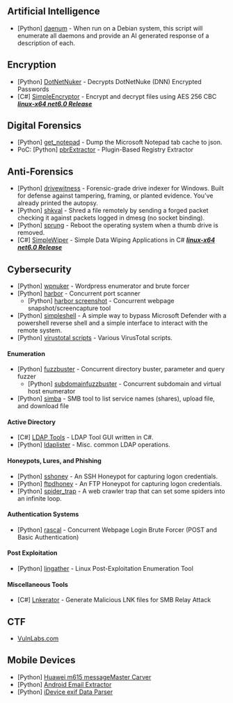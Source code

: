 ## Artificial Intelligence  
+ [Python] [daenum](https://github.com/ultros/daenum) - When run on a Debian system, this script will enumerate all daemons and provide an AI generated response of a description of each.  

## Encryption  
+ [Python] [DotNetNuker](https://github.com/ultros/dotnetnuker) - Decrypts DotNetNuke (DNN) Encrypted Passwords
+ [C#] [SimpleEncryptor](https://github.com/ultros/SimpleEncryptor) - Encrypt and decrypt files using AES 256 CBC ***[linux-x64 net6.0 Release](https://github.com/ultros/SimpleEncryptor/releases/tag/1.0)***

## Digital Forensics
+ [Python] [get_notepad](https://github.com/ultros/get_notepad) - Dump the Microsoft Notepad tab cache to json.
+ PoC: [Python] [pbrExtractor](https://github.com/ultros/pbre) - Plugin-Based Registry Extractor

## Anti-Forensics
+ [Python] [drivewitness](https://github.com/ultros/DriveWitness) - Forensic-grade drive indexer for Windows. Built for defense against tampering, framing, or planted evidence. You’ve already printed the autopsy.
+ [Python] [shkval](https://github.com/ultros/shkval) - Shred a file remotely by sending a forged packet checking it against packets logged in dmesg (no socket binding).
+ [Python] [sprung](https://github.com/ultros/sprung) - Reboot the operating system when a thumb drive is removed.
+ [C#] [SimpleWiper](https://github.com/ultros/SimpleWiper) - Simple Data Wiping Applications in C# ***[linux-x64 net6.0 Release](https://github.com/ultros/SimpleWiper/releases/tag/1.0)***

## Cybersecurity
+ [Python] [wpnuker](https://github.com/ultros/wpnuker) - Wordpress enumerator and brute forcer 
+ [Python] [harbor](https://github.com/ultros/harbor) - Concurrent port scanner
  + [Python] [harbor screenshot](https://github.com/ultros/harbor_screenshot) - Concurrent webpage snapshot/screencapture tool
+ [Python] [simpleshell](https://github.com/ultros/simpleshell) - A simple way to bypass Microsoft Defender with a powershell reverse shell and a simple interface to interact with the remote system.
+ [Python] [virustotal scripts](https://github.com/ultros/virustotal_scripts) - Various VirusTotal scripts.

#### Enumeration
+ [Python] [fuzzbuster](https://github.com/ultros/fuzzbuster) - Concurrent directory buster, parameter and query fuzzer
  + [Python] [subdomainfuzzbuster](https://github.com/ultros/fuzzbuster/blob/master/subdomainfuzzbuster.py) - Concurrent subdomain and virtual host enumerator
+ [Python] [simba](https://github.com/ultros/simba) - SMB tool to list service names (shares), upload file, and download file

#### Active Directory
+ [C#] [LDAP Tools](https://github.com/ultros/LdapTools) - LDAP Tool GUI written in C#.
+ [Python] [ldaplister](https://github.com/ultros/ldaplister/blob/master/ldaplister.py) - Misc. common LDAP operations.
  
#### Honeypots, Lures, and Phishing
+ [Python] [sshoney](https://github.com/ultros/sshoney) - An SSH Honeypot for capturing logon credentials.
+ [Python] [ftpdhoney](https://github.com/ultros/honeyftpd) - An FTP Honeypot for capturing logon credentials.
+ [Python] [spider_trap](https://github.com/ultros/spider_trap) - A web crawler trap that can set some spiders into an infinite loop.

#### Authentication Systems
+ [Python] [rascal](https://github.com/ultros/rascal) - Concurrent Webpage Login Brute Forcer (POST and Basic Authentication)

#### Post Exploitation
+ [Python] [lingather](https://github.com/ultros/lingather) - Linux Post-Exploitation Enumeration Tool

#### Miscellaneous Tools
+ [C#] [Lnkerator](https://github.com/ultros/lnkerator) - Generate Malicious LNK files for SMB Relay Attack

## CTF
+ [VulnLabs.com](https://github.com/ultros/VulnLabs.com)
  
## Mobile Devices
+ [Python] [Huawei m615 messageMaster Carver](https://github.com/ultros/Huawei-m615-messageMaster-Carver)
+ [Python] [Android Email Extractor](https://github.com/ultros/extract-android-gmail)
+ [Python] [iDevice exif Data Parser](https://github.com/ultros/iDevice-EXIF-Data-Parser)
